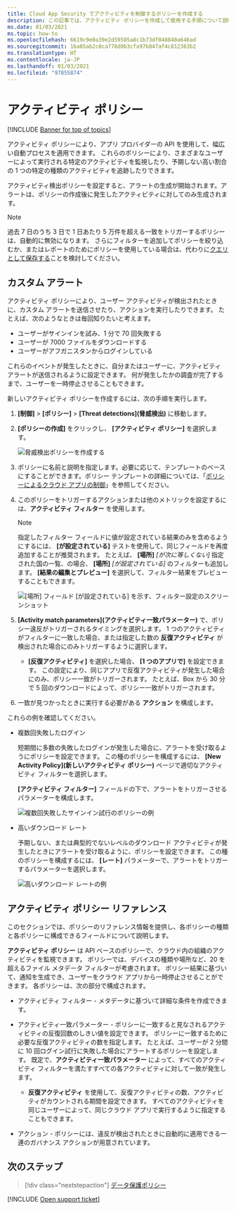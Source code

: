 ```yaml
---
title: Cloud App Security でアクティビティを制御するポリシーを作成する
description: この記事では、アクティビティ ポリシーを作成して使用する手順について説明します。
ms.date: 01/03/2021
ms.topic: how-to
ms.openlocfilehash: 6619c9e0a39e2d59585a8c1b73df048840a646ad
ms.sourcegitcommit: 16a65ab2c8ca778d0b3cfa97b847af4c812363b2
ms.translationtype: HT
ms.contentlocale: ja-JP
ms.lasthandoff: 01/03/2021
ms.locfileid: "97855874"
---
```

# <a name="activity-policies"></a>アクティビティ ポリシー

[!INCLUDE [Banner for top of topics](includes/banner.md)]

アクティビティ ポリシーにより、アプリ プロバイダーの API を使用して、幅広い自動プロセスを適用できます。 これらのポリシーにより、さまざまなユーザーによって実行される特定のアクティビティを監視したり、予期しない高い割合の 1 つの特定の種類のアクティビティを追跡したりできます。

アクティビティ検出ポリシーを設定すると、アラートの生成が開始されます。アラートは、ポリシーの作成後に発生したアクティビティに対してのみ生成されます。

> [!NOTE]
> 過去 7 日のうち 3 日で 1 日あたり 5 万件を超える一致をトリガーするポリシーは、自動的に無効になります。 さらにフィルターを追加してポリシーを絞り込むか、またはレポートのためにポリシーを使用している場合は、代わりに[クエリとして保存する](activity-filters-queries.md#activity-queries)ことを検討してください。

## <a name="custom-alerts"></a>カスタム アラート

アクティビティ ポリシーにより、ユーザー アクティビティが検出されたときに、カスタム アラートを送信させたり、アクションを実行したりできます。 たとえば、次のようなときは毎回知りたいと考えます。

- ユーザーがサインインを試み、1 分で 70 回失敗する
- ユーザーが 7000 ファイルをダウンロードする
- ユーザーがアフガニスタンからログインしている

これらのイベントが発生したときに、自分またはユーザーに、アクティビティ アラートが送信されるように設定できます。 何が発生したかの調査が完了するまで、ユーザーを一時停止させることもできます。

新しいアクティビティ ポリシーを作成するには、次の手順を実行します。

1. **[制御]**  >  **[ポリシー]**  >  **[Threat detections]\(脅威検出\)** に移動します。

1. **[ポリシーの作成]** をクリックし、 **[アクティビティ ポリシー]** を選択します。

    ![脅威検出ポリシーを作成する](media/create-policy-from-threat-detection-tab.png)

1. ポリシーに名前と説明を指定します。必要に応じて、テンプレートのベースにすることができます。ポリシー テンプレートの詳細については、「[ポリシーによるクラウド アプリの制御](control-cloud-apps-with-policies.md)」を参照してください。

1. このポリシーをトリガーするアクションまたは他のメトリックを設定するには、**アクティビティ フィルター** を使用します。
    > [!NOTE]
    > 指定したフィルター フィールドに値が設定されている結果のみを含めるようにするには、 **[が設定されている]** テストを使用して、同じフィールドを再度追加することが推奨されます。 たとえば、 **[場所]** *[が次に等しくない]* 指定された国の一覧、の場合、 **[場所]** *[が設定されている]* のフィルターも追加します。 **[結果の編集とプレビュー]** を選択して、フィルター結果をプレビューすることもできます。
    >
    > ![[場所] フィールド [が設定されている] を示す、フィルター設定のスクリーンショット](media/activity-example-location-isset.png)

1. **[Activity match parameters]\(アクティビティ一致パラメーター\)** で、ポリシー違反がトリガーされるタイミングを選択します。 1 つのアクティビティがフィルターに一致した場合、または指定した数の **反復アクティビティ** が検出された場合にのみトリガーするように選択します。
    - **[反復アクティビティ]** を選択した場合、 **[1 つのアプリで]** を設定できます。 この設定により、同じアプリで反復アクティビティが発生した場合にのみ、ポリシー一致がトリガーされます。 たとえば、Box から 30 分で 5 回のダウンロードによって、ポリシー一致がトリガーされます。

1. 一致が見つかったときに実行する必要がある **アクション** を構成します。

これらの例を確認してください。

- 複数回失敗したログイン

    短期間に多数の失敗したログインが発生した場合に、アラートを受け取るようにポリシーを設定できます。 この種のポリシーを構成するには、 **[New Activity Policy]\(新しいアクティビティ ポリシー\)** ページで適切なアクティビティ フィルターを選択します。

    **[アクティビティ フィルター]** フィールドの下で、アラートをトリガーさせるパラメーターを構成します。

    ![複数回失敗したサインイン試行のポリシーの例](media/multiple-failed-log-on-attempts-policy-example.png "複数の失敗したログオン試行ポリシーの例")

- 高いダウンロード レート

    予期しない、または典型的でないレベルのダウンロード アクティビティが発生したときにアラートを受け取るように、ポリシーを設定できます。 この種のポリシーを構成するには、 **[レート]** パラメーターで、アラートをトリガーするパラメーターを選択します。

    ![高いダウンロード レートの例](media/high-download-rate-example.png "高いダウンロード レートの例")

## <a name="activity-policy-reference"></a>アクティビティ ポリシー リファレンス

このセクションでは、ポリシーのリファレンス情報を提供し、各ポリシーの種類と各ポリシーに構成できるフィールドについて説明します。

**アクティビティ ポリシー** は API ベースのポリシーで、クラウド内の組織のアクティビティを監視できます。 ポリシーでは、デバイスの種類や場所など、20 を超えるファイル メタデータ フィルターが考慮されます。 ポリシー結果に基づいて、通知を生成でき、ユーザーをクラウド アプリから一時停止させることができます。
各ポリシーは、次の部分で構成されます。

- アクティビティ フィルター - メタデータに基づいて詳細な条件を作成できます。

- アクティビティ一致パラメーター - ポリシーに一致すると見なされるアクティビティの反復回数のしきい値を設定できます。  ポリシーに一致するために必要な反復アクティビティの数を指定します。 たとえば、ユーザーが 2 分間に 10 回ログイン試行に失敗した場合にアラートするポリシーを設定します。 既定で、**アクティビティ一致パラメーター** によって、すべてのアクティビティ フィルターを満たすすべての各アクティビティに対して一致が発生します。

  - **反復アクティビティ** を使用して、反復アクティビティの数、アクティビティがカウントされる期間を設定できます。 すべてのアクティビティを同じユーザーによって、同じクラウド アプリで実行するように指定することもできます。

- アクション - ポリシーには、違反が検出されたときに自動的に適用できる一連のガバナンス アクションが用意されています。

## <a name="next-steps"></a>次のステップ

> [!div class="nextstepaction"]
> [データ保護ポリシー](data-protection-policies.md)

[!INCLUDE [Open support ticket](includes/support.md)]
